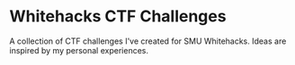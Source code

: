 # Whitehacks CTF Challenges
A collection of CTF challenges I've created for SMU Whitehacks. Ideas are inspired by my personal experiences.

